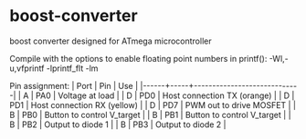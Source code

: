 # boost-converter
boost converter designed for ATmega microcontroller

Compile with the options to enable floating point
numbers in printf():
    -Wl,-u,vfprintf -lprintf_flt -lm
    
Pin assignment:
| Port | Pin | Use                         |
|------+-----+-----------------------------|
| A    | PA0 | Voltage at load             |
| D    | PD0 | Host connection TX (orange) |
| D    | PD1 | Host connection RX (yellow) |
| D    | PD7 | PWM out to drive MOSFET     |
| B    | PB0 | Button to control V_target  |
| B    | PB1 | Button to control V_target  |
| B    | PB2 | Output to diode 1  		     |
| B    | PB3 | Output to diode 2  		     |
